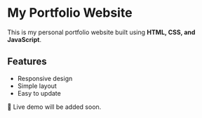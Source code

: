 # My Portfolio Website

This is my personal portfolio website built using **HTML, CSS, and JavaScript**.

## Features
- Responsive design
- Simple layout
- Easy to update

🚀 Live demo will be added soon.
